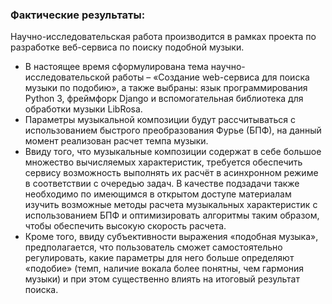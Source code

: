 ### Фактические результаты:

Научно-исследовательская работа производится в рамках проекта по разработке веб-сервиса по поиску подобной музыки.

* В настоящее время сформулирована тема научно-исследовательской работы – «Создание web-сервиса для поиска музыки по подобию», а также выбраны: язык программирования Python 3, фреймфорк Django и вспомогательная библиотека для обработки музыки LibRosa.
* Параметры музыкальной композиции будут рассчитываться с использованием быстрого преобразования Фурье (БПФ), на данный момент реализован расчет темпа музыки.
* Ввиду того, что музыкальные композиции содержат в себе большое множество вычисляемых характеристик, требуется обеспечить сервису возможность выполнять их расчёт в асинхронном режиме в соответствии с очередью задач. В качестве подзадачи также необходимо по имеющимся в открытом доступе материалам изучить возможные методы расчета музыкальных характеристик с использованием БПФ и оптимизировать алгоритмы таким образом, чтобы обеспечить высокую скорость расчета.
* Кроме того, ввиду субъективности выражения «подобная музыка», предполагается, что пользователь сможет самостоятельно регулировать, какие параметры для него больше определяют «подобие» (темп, наличие вокала более понятны, чем гармония музыки) и при этом существенно влиять на итоговый результат поиска.
